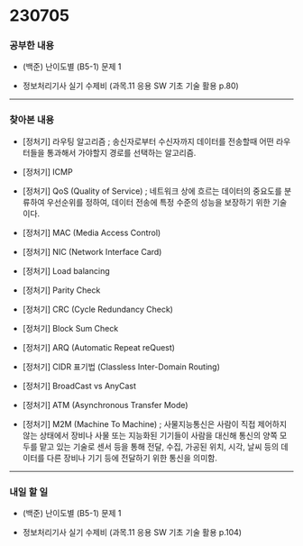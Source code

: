 # 230705

### 공부한 내용

- (백준) 난이도별 (B5-1) 문제 1

- 정보처리기사 실기 수제비 (과목.11 응용 SW 기초 기술 활용 p.80)

---

### 찾아본 내용

- [정처기] 라우팅 알고리즘 ; 송신자로부터 수신자까지 데이터를 전송할때 어떤 라우터들을 통과해서 가야할지 경로를 선택하는 알고리즘.

- [정처기] ICMP

- [정처기] QoS (Quality of Service) ; 네트워크 상에 흐르는 데이터의 중요도를 분류하여 우선순위를 정하여, 데이터 전송에 특정 수준의 성능을 보장하기 위한 기술이다.

- [정처기] MAC (Media Access Control)

- [정처기] NIC (Network Interface Card)

- [정처기] Load balancing

- [정처기] Parity Check

- [정처기] CRC (Cycle Redundancy Check)

- [정처기] Block Sum Check

- [정처기] ARQ (Automatic Repeat reQuest)

- [정처기] CIDR 표기법 (Classless Inter-Domain Routing)

- [정처기] BroadCast vs AnyCast

- [정처기] ATM (Asynchronous Transfer Mode)

- [정처기] M2M (Machine To Machine) ; 사물지능통신은 사람이 직접 제어하지 않는 상태에서 장비나 사물 또는 지능화된 기기들이 사람을 대신해 통신의 양쪽 모두를 맡고 있는 기술로 센서 등을 통해 전달, 수집, 가공된 위치, 시각, 날씨 등의 데이터를 다른 장비나 기기 등에 전달하기 위한 통신을 의미함.

---

### 내일 할 일

- (백준) 난이도별 (B5-1) 문제 1

- 정보처리기사 실기 수제비 (과목.11 응용 SW 기초 기술 활용 p.104)

